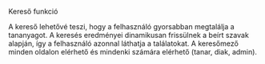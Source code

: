 Kereső funkció

A kereső lehetővé teszi, hogy a felhasználó gyorsabban megtalálja a tananyagot. 
A keresés eredményei dinamikusan frissülnek a beírt szavak alapján, így a felhasználó azonnal láthatja a találatokat. 
A keresőmező minden oldalon elérhető és mindenki számára elérhető (tanar, diak, admin). 
